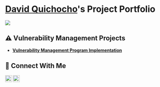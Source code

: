 # <a href="https://www.linkedin.com/in/quichochodavid/">David Quichocho</a>'s Project Portfolio
<picture>
  <a href="https://github.com/quichochodd/github-readme-stats">
    <img src="https://github-readme-stats.vercel.app/api/top-langs/?username=quichochodd&layout=compact&theme=gotham&show_icon=true&rank_icon=github" />
  </a>
</picture>

## ⚠️ Vulnerability Management Projects

- **[Vulnerability Management Program Implementation](https://github.com/joshcybertest/vulnerability-management-program)**

## 🤳 Connect With Me

[<img align="left" alt="___________ | YouTube" width="22px" src="https://cdn.jsdelivr.net/npm/simple-icons@v3/icons/youtube.svg" />][youtube]
[<img align="left" alt="___________ | LinkedIn" width="22px" src="https://cdn.jsdelivr.net/npm/simple-icons@v3/icons/linkedin.svg" />][linkedin]

[youtube]: https://www.youtube.com/@davequichocho5078
[linkedin]: https://www.linkedin.com/in/quichochodavid/

<!--
<img width="35" alt="image" src="https://github.com/user-attachments/assets/2f41c7cd-5ea8-4475-b451-a37161b6c3fb"> 
<img width="35" alt="image" src="https://github.com/user-attachments/assets/77649969-9910-4994-8b96-74a116cfb2a8">
-->
